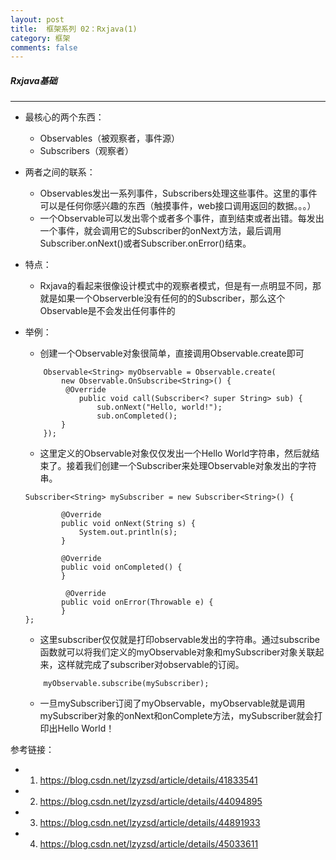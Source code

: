 ```yaml
---
layout: post
title:  框架系列 02：Rxjava(1)
category: 框架
comments: false
---
```


##### Rxjava基础
 ---

* 最核心的两个东西：
	* Observables（被观察者，事件源）
	* Subscribers（观察者）

* 两者之间的联系：

	* Observables发出一系列事件，Subscribers处理这些事件。这里的事件可以是任何你感兴趣的东西（触摸事件，web接口调用返回的数据。。。）
	* 一个Observable可以发出零个或者多个事件，直到结束或者出错。每发出一个事件，就会调用它的Subscriber的onNext方法，最后调用Subscriber.onNext()或者Subscriber.onError()结束。

* 特点：
	* Rxjava的看起来很像设计模式中的观察者模式，但是有一点明显不同，那就是如果一个Observerble没有任何的的Subscriber，那么这个Observable是不会发出任何事件的
 
* 举例：
	* 创建一个Observable对象很简单，直接调用Observable.create即可

	```
		Observable<String> myObservable = Observable.create(
		    new Observable.OnSubscribe<String>() {
       		 @Override
		        public void call(Subscriber<? super String> sub) {
       	      		sub.onNext("Hello, world!");
          	  		sub.onCompleted();
        	}
        });

	```
	
	* 这里定义的Observable对象仅仅发出一个Hello World字符串，然后就结束了。接着我们创建一个Subscriber来处理Observable对象发出的字符串。
	
	```
	Subscriber<String> mySubscriber = new Subscriber<String>() {
	
   		 	@Override
   		 	public void onNext(String s) {
				System.out.println(s); 
			}

    		@Override
    		public void onCompleted() {
    		}

   			 @Override
    		public void onError(Throwable e) {
    		}
	};
	
	```
	
 	* 这里subscriber仅仅就是打印observable发出的字符串。通过subscribe函数就可以将我们定义的myObservable对象和mySubscriber对象关联起来，这样就完成了subscriber对observable的订阅。


	```
		myObservable.subscribe(mySubscriber);  

	```
 	
 	* 一旦mySubscriber订阅了myObservable，myObservable就是调用mySubscriber对象的onNext和onComplete方法，mySubscriber就会打印出Hello World！
 	
 参考链接：
 * 1. <https://blog.csdn.net/lzyzsd/article/details/41833541>
 * 2. <https://blog.csdn.net/lzyzsd/article/details/44094895>
 * 3. <https://blog.csdn.net/lzyzsd/article/details/44891933>
 * 4. <https://blog.csdn.net/lzyzsd/article/details/45033611>

 
 
 
 
 
 
 
 
 
 
 
 
 
 
 
 
 